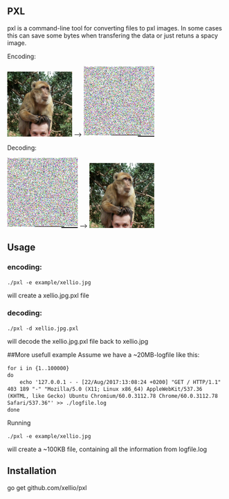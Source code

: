 ## PXL
pxl is a command-line tool for converting files to pxl images. In some cases this can save some bytes when transfering the data or just retuns a spacy image.

Encoding:

<img src="./example/xellio.jpg" width="150" alt="original file"> --> ![pxl image](./example/xellio.jpg.pxl?raw=true "pxl image")

Decoding:

![pxl image](./example/xellio.jpg.pxl?raw=true "pxl image") --> <img src="./example/xellio.jpg" width="150" alt="original file">

## Usage
### encoding:
```
./pxl -e example/xellio.jpg
```
will create a xellio.jpg.pxl file
### decoding:
```
./pxl -d xellio.jpg.pxl
```
will decode the xellio.jpg.pxl file back to xellio.jpg

##More usefull example
Assume we have a ~20MB-logfile like this:
```
for i in {1..100000}
do
	echo '127.0.0.1 - - [22/Aug/2017:13:08:24 +0200] "GET / HTTP/1.1" 403 189 "-" "Mozilla/5.0 (X11; Linux x86_64) AppleWebKit/537.36 (KHTML, like Gecko) Ubuntu Chromium/60.0.3112.78 Chrome/60.0.3112.78 Safari/537.36"' >> ./logfile.log
done
```
Running
```
./pxl -e example/xellio.jpg
```
will create a ~100KB file, containing all the information from logfile.log

## Installation
go get github.com/xellio/pxl
